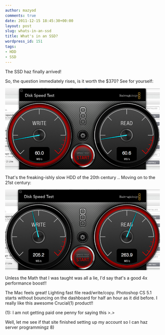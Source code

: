 ```yaml
---
author: mazyod
comments: true
date: 2011-12-15 18:45:30+00:00
layout: post
slug: whats-in-an-ssd
title: What's in an SSD?
wordpress_id: 151
tags:
- HDD
- SSD
---
```


The SSD haz finally arrived!

So, the question immediately rises, is it worth the $370? See for yourself:

[![image](/images/screen-shot-2011-12-15-at-3-58-23-pm.png)](/images/screen-shot-2011-12-15-at-3-58-23-pm.png)

That's the freaking-ishly slow HDD of the 20th century .. Moving on to the 21st century:

[![image](/images/screen-shot-2011-12-15-at-3-57-44-pm.png)](/images/screen-shot-2011-12-15-at-3-57-44-pm.png)

Unless the Math that I was taught was all a lie, I'd say that's a good 4x performance boost!!

The Mac feels great! Lighting fast file read/write/copy. Photoshop CS 5.1 starts without bouncing on the dashboard for half an hour as it did before. I really like this awesome Crucial(1) product!!

(1): I am not getting paid one penny for saying this >.>

Well, let me see if that site finished setting up my account so I can haz server programmingz 8)
